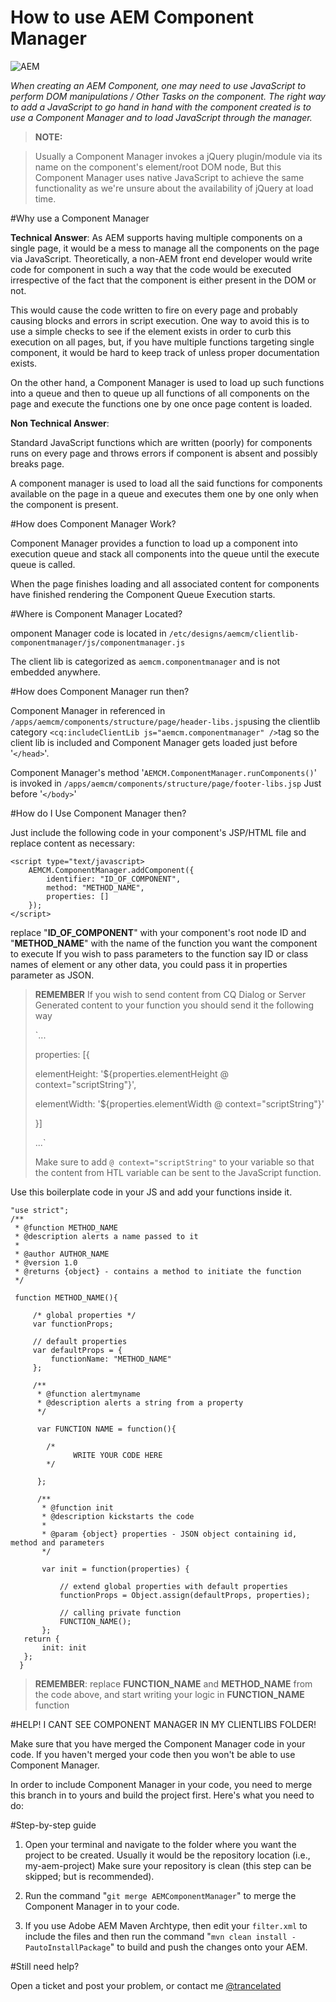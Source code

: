 # How to use AEM Component Manager
![AEM](http://i.imgur.com/rge5hQf.png)

*When creating an AEM Component, one may need to use JavaScript to perform DOM manipulations / Other Tasks on the component. The right way to add a JavaScript to go hand in hand with the component created is to use a Component Manager and to load JavaScript through the manager.*

>**NOTE:** 

> Usually a Component Manager invokes a jQuery plugin/module via its name on the component's element/root DOM node, But this Component Manager uses native JavaScript to achieve the same functionality as we're unsure about the availability of jQuery at load time.


#Why use a Component Manager

**Technical Answer**: 
As AEM supports having multiple components on a single page, it would be a mess to manage all the components on the page via JavaScript. Theoretically, a non-AEM front end developer would write code for component in such a way that the code would be executed irrespective of the fact that the component is either present in the DOM or not. 

This would cause the code written to fire on every page and probably causing blocks and errors in script execution. One way to avoid this is to use a simple checks to see if the element exists in order to curb this execution on all pages, but, if you have multiple functions targeting single component, it would be hard to keep track of unless proper documentation exists.

On the other hand, a Component Manager is used to load up such functions into a queue and then to queue up all functions of all components on the page and execute the functions one by one once page content is loaded.

**Non Technical Answer**: 

Standard JavaScript functions which are written (poorly) for components runs on every page and throws errors if component is absent and possibly breaks page. 

A component manager is used to load all the said functions for components available on the page in a queue and executes them one by one only when the component is present.

#How does Component Manager Work?

Component Manager provides a function to load up a component into execution queue and stack all components into the queue until the execute queue is called.

When the page finishes loading and all associated content for components have finished rendering the Component Queue Execution starts.

#Where is Component Manager Located?

omponent Manager code is located in `/etc/designs/aemcm/clientlib-componentmanager/js/componentmanager.js`

The client lib is categorized as `aemcm.componentmanager` and is not embedded anywhere.

#How does Component Manager run then?

Component Manager in referenced in `/apps/aemcm/components/structure/page/header-libs.jsp`using the clientlib category `<cq:includeClientLib js="aemcm.componentmanager" />`tag so the client lib is included and Component Manager gets loaded just before '`</head>`'.

Component Manager's method '`AEMCM.ComponentManager.runComponents()`' is invoked in `/apps/aemcm/components/structure/page/footer-libs.jsp` Just before '`</body>`'

#How do I Use Component Manager then?

Just include the following code in your component's JSP/HTML file and replace content as necessary:

    <script type="text/javascript>
        AEMCM.ComponentManager.addComponent({
            identifier: "ID_OF_COMPONENT",
            method: "METHOD_NAME",
            properties: []
        });
    </script>
    
replace "**ID_OF_COMPONENT**" with your component's root node ID and "**METHOD_NAME**" with the name of the function you want the component to execute
If you wish to pass parameters to the function say ID or class names of element or any other data, you could pass it in properties parameter as JSON.

> **REMEMBER**
> If you wish to send content from CQ Dialog or Server Generated content to your function you should send it the following way
> 
>
>`...
>
>properties: [{
>
>    elementHeight: '${properties.elementHeight @ context="scriptString"}',
>
>    elementWidth: '${properties.elementWidth @ context="scriptString"}'
>
>}]
>
>...`
>
>Make sure to add `@ context="scriptString"` to your variable so that the content from HTL variable can be sent to the JavaScript function.


Use this boilerplate code in your JS and add your functions inside it.

    "use strict";
    /**
	 * @function METHOD_NAME
	 * @description alerts a name passed to it
	 * 
	 * @author AUTHOR_NAME
	 * @version 1.0
	 * @returns {object} - contains a method to initiate the function
	 */
	 
	 function METHOD_NAME(){
	 
		 /* global properties */
		 var functionProps;
		 
		 // default properties
		 var defaultProps = {
			 functionName: "METHOD_NAME"
		 };
		 
		 /**
		  * @function alertmyname
		  * @description alerts a string from a property
		  */
		  
		  var FUNCTION NAME = function(){
		  
			/*
				  WRITE YOUR CODE HERE
			*/
		  
		  };
		  
		  /**
		   * @function init
		   * @description kickstarts the code
		   * 
		   * @param {object} properties - JSON object containing id, method and parameters
		   */
		   
		   var init = function(properties) {
		   
			   // extend global properties with default properties
			   functionProps = Object.assign(defaultProps, properties);
			   
			   // calling private function
			   FUNCTION_NAME();
		   };
	   return {
		   init: init
	   };
	  }

> **REMEMBER**: replace **FUNCTION_NAME** and **METHOD_NAME** from the code above, and start writing your logic in **FUNCTION_NAME** function

#HELP! I CANT SEE COMPONENT MANAGER IN MY CLIENTLIBS FOLDER!

Make sure that you have merged the Component Manager code in your code. If you haven't merged your code then you won't be able to use Component Manager.

In order to include Component Manager in your code, you need to merge this branch in to yours and build the project first. Here's what you need to do:

#Step-by-step guide

 1. Open your terminal and navigate to the folder where you want the
    project to be created. Usually it would be the repository
    location (i.e., my-aem-project) Make sure your repository is clean
    (this step can be skipped; but is recommended).
    
 2. Run the command "`git merge AEMComponentManager`" to merge the Component Manager in to your code.
 3. If you use Adobe AEM Maven Archtype, then edit your `filter.xml` to include the files and then run the command "`mvn clean install -PautoInstallPackage`" to build and push the changes onto your AEM.

#Still need help?

Open a ticket and post your problem, or contact me [@trancelated](https://twitter.com/trancelated)
